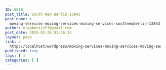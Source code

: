 ```yaml
---
ID: 5510
post_title: South New Berlin 13843
post_name: >
  moving-services-moving-services-moving-services-southnewberlin-13843
author: mrgabonijeff@gmail.com
post_date: 2018-03-28 01:46:23
layout: page
link: >
  http://localhost/wordpress/moving-services-moving-services-moving-services-southnewberlin-13843/
published: true
tags: [ ]
categories: [ ]
---
```

